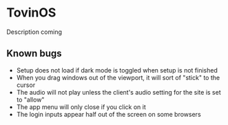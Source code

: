 # TovinOS
Description coming

## Known bugs

- Setup does not load if dark mode is toggled when setup is not finished
- When you drag windows out of the viewport, it will sort of "stick" to the cursor
- The audio will not play unless the client's audio setting for the site is set to "allow"
- The app menu will only close if you click on it
- The login inputs appear half out of the screen on some browsers